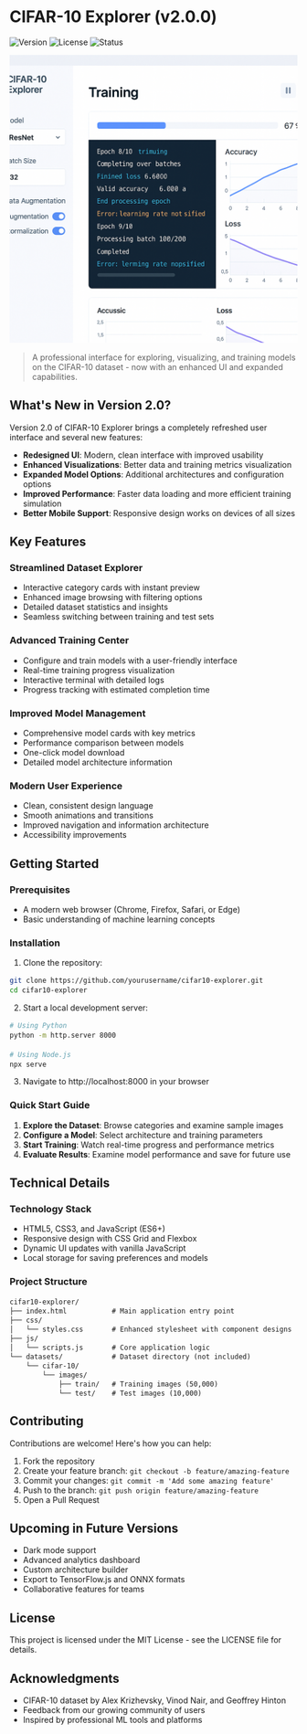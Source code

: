 # CIFAR-10 Explorer (v2.0.0)

![Version](https://img.shields.io/badge/Version-2.0.0-blue.svg) ![License](https://img.shields.io/badge/License-MIT-green.svg) ![Status](https://img.shields.io/badge/Status-Active-brightgreen.svg)

![CIFAR-10 Explorer v2.0 Training Interface displaying an active model training session with real-time metrics and visualizations](assets/images/two.png)
> A professional interface for exploring, visualizing, and training models on the CIFAR-10 dataset - now with an enhanced UI and expanded capabilities.

## What's New in Version 2.0?

Version 2.0 of CIFAR-10 Explorer brings a completely refreshed user interface and several new features:

- **Redesigned UI**: Modern, clean interface with improved usability
- **Enhanced Visualizations**: Better data and training metrics visualization
- **Expanded Model Options**: Additional architectures and configuration options
- **Improved Performance**: Faster data loading and more efficient training simulation
- **Better Mobile Support**: Responsive design works on devices of all sizes

## Key Features

### Streamlined Dataset Explorer
- Interactive category cards with instant preview
- Enhanced image browsing with filtering options
- Detailed dataset statistics and insights
- Seamless switching between training and test sets

### Advanced Training Center
- Configure and train models with a user-friendly interface
- Real-time training progress visualization
- Interactive terminal with detailed logs
- Progress tracking with estimated completion time

### Improved Model Management
- Comprehensive model cards with key metrics
- Performance comparison between models
- One-click model download
- Detailed model architecture information

### Modern User Experience
- Clean, consistent design language
- Smooth animations and transitions
- Improved navigation and information architecture
- Accessibility improvements

## Getting Started

### Prerequisites
- A modern web browser (Chrome, Firefox, Safari, or Edge)
- Basic understanding of machine learning concepts

### Installation

1. Clone the repository:
```bash
git clone https://github.com/yourusername/cifar10-explorer.git
cd cifar10-explorer
```

2. Start a local development server:
```bash
# Using Python
python -m http.server 8000

# Using Node.js
npx serve
```

3. Navigate to http://localhost:8000 in your browser

### Quick Start Guide

1. **Explore the Dataset**: Browse categories and examine sample images
2. **Configure a Model**: Select architecture and training parameters
3. **Start Training**: Watch real-time progress and performance metrics
4. **Evaluate Results**: Examine model performance and save for future use

## Technical Details

### Technology Stack
- HTML5, CSS3, and JavaScript (ES6+)
- Responsive design with CSS Grid and Flexbox
- Dynamic UI updates with vanilla JavaScript
- Local storage for saving preferences and models

### Project Structure

```
cifar10-explorer/
├── index.html           # Main application entry point
├── css/
│   └── styles.css       # Enhanced stylesheet with component designs
├── js/
│   └── scripts.js       # Core application logic
└── datasets/            # Dataset directory (not included)
    └── cifar-10/
        └── images/
            ├── train/   # Training images (50,000)
            └── test/    # Test images (10,000)
```

## Contributing

Contributions are welcome! Here's how you can help:

1. Fork the repository
2. Create your feature branch: `git checkout -b feature/amazing-feature`
3. Commit your changes: `git commit -m 'Add some amazing feature'`
4. Push to the branch: `git push origin feature/amazing-feature`
5. Open a Pull Request

## Upcoming in Future Versions

- Dark mode support
- Advanced analytics dashboard
- Custom architecture builder
- Export to TensorFlow.js and ONNX formats
- Collaborative features for teams

## License

This project is licensed under the MIT License - see the LICENSE file for details.

## Acknowledgments

- CIFAR-10 dataset by Alex Krizhevsky, Vinod Nair, and Geoffrey Hinton
- Feedback from our growing community of users
- Inspired by professional ML tools and platforms
